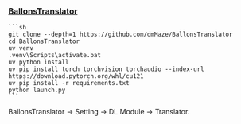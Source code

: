### [BallonsTranslator](https://github.com/dmMaze/BallonsTranslator)

````{tab} From source
```sh
git clone --depth=1 https://github.com/dmMaze/BallonsTranslator
cd BallonsTranslator
uv venv
.venv\Scripts\activate.bat
uv python install 
uv pip install torch torchvision torchaudio --index-url https://download.pytorch.org/whl/cu121
uv pip install -r requirements.txt
python launch.py
```
````

BallonsTranslator → Setting → DL Module → Translator.